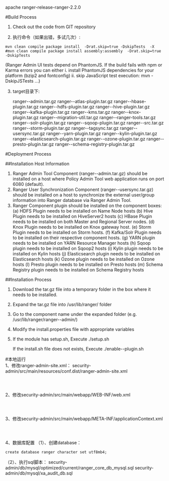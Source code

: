 
apache ranger-release-ranger-2.2.0


#Build Process  


1. Check out the code from GIT repository

2. 执行命令（如果出错，多试几次）:
```shell
mvn clean compile package install  -Drat.skip=true -DskipTests  -X
#mvn clean compile package install assembly:assembly  -Drat.skip=true -DskipTests 

```
   (Ranger Admin UI tests depend on PhantomJS. If the build fails with npm or Karma errors you can either
      i. install PhantomJS dependencies for your platform (bzip2 and fontconfig)
     ii. skip JavaScript test execution: mvn -DskipJSTests ...)

3. target目录下:

   ranger-<version>-admin.tar.gz
   ranger-<version>-atlas-plugin.tar.gz
   ranger-<version>-hbase-plugin.tar.gz
   ranger-<version>-hdfs-plugin.tar.gz
   ranger-<version>-hive-plugin.tar.gz
   ranger-<version>-kafka-plugin.tar.gz
   ranger-<version>-kms.tar.gz
   ranger-<version>-knox-plugin.tar.gz
   ranger-<version>-migration-util.tar.gz
   ranger-<version>-ranger-tools.tar.gz
   ranger-<version>-solr-plugin.tar.gz
   ranger-<version>-sqoop-plugin.tar.gz
   ranger-<version>-src.tar.gz
   ranger-<version>-storm-plugin.tar.gz
   ranger-<version>-tagsync.tar.gz
   ranger-<version>-usersync.tar.gz
   ranger-<version>-yarn-plugin.tar.gz
   ranger-<version>-kylin-plugin.tar.gz
   ranger-<version>-elasticsearch-plugin.tar.gz
   ranger-<version>-ozone-plugin.tar.gz
   ranger-<version>-presto-plugin.tar.gz
   ranger-<version>-schema-registry-plugin.tar.gz



#Deployment Process  

##Installation Host Information
1.  Ranger Admin Tool Component  (ranger-<version-number>-admin.tar.gz) should be installed on a host where Policy Admin Tool web application runs on port 6080 (default).
2.  Ranger User Synchronization Component (ranger-<version-number>-usersync.tar.gz) should be installed on a host to synchronize the external user/group information into Ranger database via Ranger Admin Tool.
3.  Ranger Component plugin should be installed on the component boxes:
    (a)  HDFS Plugin needs to be installed on Name Node hosts
    (b)  Hive Plugin needs to be installed on HiveServer2 hosts
    (c)  HBase Plugin needs to be installed on both Master and Regional Server nodes.
    (d)  Knox Plugin needs to be installed on Knox gateway host.
    (e)  Storm Plugin needs to be installed on Storm hosts.
    (f)  Kafka/Solr Plugin needs to be installed on their respective component hosts.
    (g)  YARN plugin needs to be installed on YARN Resource Manager hosts
    (h)  Sqoop plugin needs to be installed on Sqoop2 hosts
    (i)  Kylin plugin needs to be installed on Kylin hosts
    (j)  Elasticsearch plugin needs to be installed on Elasticsearch hosts
    (k)  Ozone plugin needs to be installed on Ozone hosts
    (l)  Presto plugin needs to be installed on Presto hosts
    (m)  Schema Registry plugin needs to be installed on Schema Registry hosts

##Installation Process  

1. Download the tar.gz file into a temporary folder in the box where it needs to be installed.
2. Expand the tar.gz file into /usr/lib/ranger/ folder
3. Go to the component name under the expanded folder (e.g. /usr/lib/ranger/ranger-<version-number>-admin/)
4. Modify the install.properties file with appropriate variables
5. If the module has setup.sh, 
       Execute ./setup.sh

   If the install.sh file does not exists, 
       Execute ./enable-<component>-plugin.sh


#本地运行    
1、修改ranger-admin-site.xml：
security-admin/src/main/resources/conf.dist/ranger-admin-site.xml
```xml




```

2、修改security-admin/src/main/webapp/WEB-INF/web.xml
```xml




```

3、修改security-admin/src/main/webapp/META-INF/applicationContext.xml
```xml




```



4、数据库配置
（1）、创建database：
```mysql
create database ranger character set utf8mb4;
```
（2）、执行sql脚本：
security-admin/db/mysql/optimized/current/ranger_core_db_mysql.sql
security-admin/db/mysql/xa_audit_db.sql

